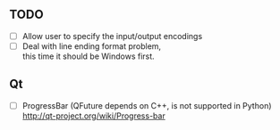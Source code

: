 TODO
----
- [ ] Allow user to specify the input/output encodings
- [ ] Deal with line ending format problem,  
      this time it should be Windows first.

## Qt
- [ ] ProgressBar (QFuture depends on C++, is not supported in Python)
      http://qt-project.org/wiki/Progress-bar

